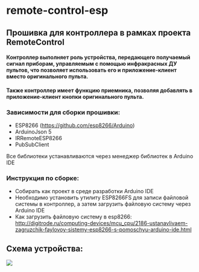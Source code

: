 # remote-control-esp

## Прошивка для контроллера в рамках проекта RemoteControl

#### Контроллер выполняет роль устройства, передающего получаемый сигнал приборам, управляемым с помощью инфракрасных ДУ пультов, что позволяет использовать его и приложение-клиент вместо оригинального пульта. 

#### Также контроллер имеет функцию приемника, позволяя добавлять в приложение-клиент кнопки оригинального пульта.

### Зависимости для сборки прошивки:
- ESP8266 (https://github.com/esp8266/Arduino)
- ArduinoJson 5
- IRRemoteESP8266
- PubSubClient

Все библиотеки устанавливаются через менеджер библиотек в Arduino IDE

### Инструкция по сборке:
- Собирать как проект в среде разработки Arduino IDE
- Необходимо установить утилиту ESP8266FS для записи файловой системы в контроллер, а затем загрузить файловую систему через Arduino IDE
- Как загрузить файловую систему в esp8266: http://digitrode.ru/computing-devices/mcu_cpu/2186-ustanavlivaem-zagruzchik-faylovoy-sistemy-esp8266-s-pomoschyu-arduino-ide.html 
### 
## Cхема устройства:

![](https://i.ibb.co/TtbbBcB/Screenshot-20200628-122428.png)
